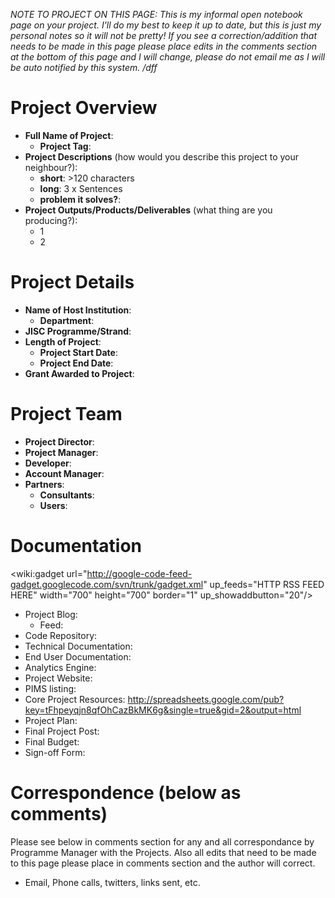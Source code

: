 _NOTE TO PROJECT ON THIS PAGE: This is my informal open notebook page on your project.  I'll do my best to keep it up to date, but this is just my personal notes so it will not be pretty!  If you see a correction/addition that needs to be made in this page please place edits in the comments section at the bottom of this page and I will change, please do not email me as I will be auto notified by this system. /dff_

# Project Overview #
  * **Full Name of Project**:
    * **Project Tag**:
  * **Project Descriptions** (how would you describe this project to your neighbour?):
    * **short**: >120 characters
    * **long**: 3 x Sentences
    * **problem it solves?**:
  * **Project Outputs/Products/Deliverables** (what thing are you producing?):
    * 1
    * 2

# Project Details #
  * **Name of Host Institution**:
    * **Department**:
  * **JISC Programme/Strand**:
  * **Length of Project**:
    * **Project Start Date**:
    * **Project End Date**:
  * **Grant Awarded to Project**:

# Project Team #
  * **Project Director**:
  * **Project Manager**:
  * **Developer**:
  * **Account Manager**:
  * **Partners**:
    * **Consultants**:
    * **Users**:

# Documentation #

<wiki:gadget url="http://google-code-feed-gadget.googlecode.com/svn/trunk/gadget.xml" up\_feeds="HTTP RSS FEED HERE" width="700" height="700" border="1" up\_showaddbutton="20"/>

  * Project Blog:
    * Feed:
  * Code Repository:
  * Technical Documentation:
  * End User Documentation:
  * Analytics Engine:
  * Project Website:
  * PIMS listing:
  * Core Project Resources: http://spreadsheets.google.com/pub?key=tFhpeyqjn8qfOhCazBkMK6g&single=true&gid=2&output=html
  * Project Plan:
  * Final Project Post:
  * Final Budget:
  * Sign-off Form:

# Correspondence (below as comments) #
Please see below in comments section for any and all correspondance by Programme Manager with the Projects.  Also all edits that need to be made to this page please place in comments section and the author will correct.
  * Email, Phone calls, twitters, links sent, etc.